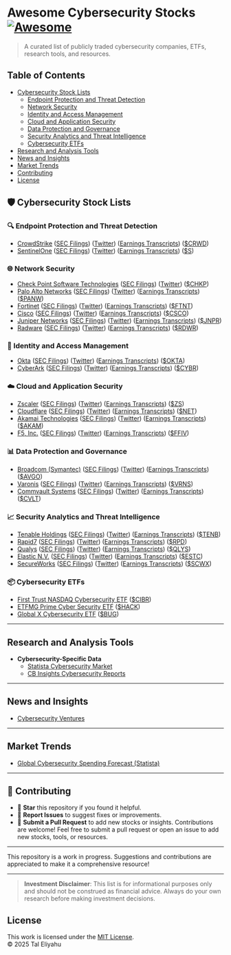 # Awesome Cybersecurity Stocks [![Awesome](https://awesome.re/badge.svg)](https://awesome.re)

> A curated list of publicly traded cybersecurity companies, ETFs, research tools, and resources.
> 
## Table of Contents
- [Cybersecurity Stock Lists](#cybersecurity-stock-lists)
  - [Endpoint Protection and Threat Detection](#endpoint-protection-and-threat-detection)
  - [Network Security](#network-security)
  - [Identity and Access Management](#identity-and-access-management)
  - [Cloud and Application Security](#cloud-and-application-security)
  - [Data Protection and Governance](#data-protection-and-governance)
  - [Security Analytics and Threat Intelligence](#security-analytics-and-threat-intelligence)
  - [Cybersecurity ETFs](#cybersecurity-etfs)
- [Research and Analysis Tools](#research-and-analysis-tools)
- [News and Insights](#news-and-insights)
- [Market Trends](#market-trends)
- [Contributing](#-contributing)
- [License](#license)

## **🛡️ Cybersecurity Stock Lists**

### **🔍 Endpoint Protection and Threat Detection**
- [CrowdStrike](https://ir.crowdstrike.com/) ([SEC Filings](https://www.sec.gov/edgar/browse/?CIK=0001535527)) ([Twitter](https://twitter.com/CrowdStrike)) ([Earnings Transcripts](https://seekingalpha.com/symbol/CRWD/earnings/transcripts)) ([$CRWD](https://finance.yahoo.com/quote/CRWD))
- [SentinelOne](https://investors.sentinelone.com/) ([SEC Filings](https://www.sec.gov/edgar/browse/?CIK=0001768123)) ([Twitter](https://twitter.com/SentinelOne)) ([Earnings Transcripts](https://seekingalpha.com/symbol/S/earnings/transcripts)) ([$S](https://finance.yahoo.com/quote/S))

### **🌐 Network Security**
- [Check Point Software Technologies](https://www.checkpoint.com/about-us/investor-relations/) ([SEC Filings](https://www.sec.gov/edgar/browse/?CIK=0001015922)) ([Twitter](https://twitter.com/CheckPointSW)) ([$CHKP](https://finance.yahoo.com/quote/CHKP))
- [Palo Alto Networks](https://investors.paloaltonetworks.com/) ([SEC Filings](https://www.sec.gov/edgar/browse/?CIK=0001327567)) ([Twitter](https://twitter.com/PaloAltoNtwks)) ([Earnings Transcripts](https://seekingalpha.com/symbol/PANW/earnings/transcripts)) ([$PANW](https://finance.yahoo.com/quote/PANW))
- [Fortinet](https://investor.fortinet.com/) ([SEC Filings](https://www.sec.gov/edgar/browse/?CIK=0001262039)) ([Twitter](https://twitter.com/Fortinet)) ([Earnings Transcripts](https://seekingalpha.com/symbol/FTNT/earnings/transcripts)) ([$FTNT](https://finance.yahoo.com/quote/FTNT))
- [Cisco](https://investor.cisco.com/) ([SEC Filings](https://www.sec.gov/edgar/browse/?CIK=0000858877)) ([Twitter](https://twitter.com/Cisco)) ([Earnings Transcripts](https://seekingalpha.com/symbol/CSCO/earnings/transcripts)) ([$CSCO](https://finance.yahoo.com/quote/CSCO))
- [Juniper Networks](https://investor.juniper.net/) ([SEC Filings](https://www.sec.gov/edgar/browse/?CIK=0001043604)) ([Twitter](https://twitter.com/JuniperNetworks)) ([Earnings Transcripts](https://seekingalpha.com/symbol/JNPR/earnings/transcripts)) ([$JNPR](https://finance.yahoo.com/quote/JNPR))
- [Radware](https://www.radware.com/investor-relations/) ([SEC Filings](https://www.sec.gov/edgar/browse/?CIK=0001109345)) ([Twitter](https://twitter.com/radware)) ([Earnings Transcripts](https://seekingalpha.com/symbol/RDWR/earnings/transcripts)) ([$RDWR](https://finance.yahoo.com/quote/RDWR))

### **🔑 Identity and Access Management**
- [Okta](https://investor.okta.com/) ([SEC Filings](https://www.sec.gov/edgar/browse/?CIK=0001660134)) ([Twitter](https://twitter.com/Okta)) ([Earnings Transcripts](https://seekingalpha.com/symbol/OKTA/earnings/transcripts)) ([$OKTA](https://finance.yahoo.com/quote/OKTA))
- [CyberArk](https://www.cyberark.com/investors/) ([SEC Filings](https://www.sec.gov/edgar/browse/?CIK=0001509821)) ([Twitter](https://twitter.com/CyberArk)) ([Earnings Transcripts](https://seekingalpha.com/symbol/CYBR/earnings/transcripts)) ([$CYBR](https://finance.yahoo.com/quote/CYBR))

### **☁️ Cloud and Application Security**
- [Zscaler](https://ir.zscaler.com/) ([SEC Filings](https://www.sec.gov/edgar/browse/?CIK=0001713683)) ([Twitter](https://twitter.com/Zscaler)) ([Earnings Transcripts](https://seekingalpha.com/symbol/ZS/earnings/transcripts)) ([$ZS](https://finance.yahoo.com/quote/ZS))
- [Cloudflare](https://investors.cloudflare.com/) ([SEC Filings](https://www.sec.gov/edgar/browse/?CIK=0001477333)) ([Twitter](https://twitter.com/Cloudflare)) ([Earnings Transcripts](https://seekingalpha.com/symbol/NET/earnings/transcripts)) ([$NET](https://finance.yahoo.com/quote/NET))
- [Akamai Technologies](https://www.akamai.com/company/investor-relations) ([SEC Filings](https://www.sec.gov/edgar/browse/?CIK=0001086222)) ([Twitter](https://twitter.com/Akamai)) ([Earnings Transcripts](https://seekingalpha.com/symbol/AKAM/earnings/transcripts)) ([$AKAM](https://finance.yahoo.com/quote/AKAM))
- [F5, Inc.](https://investors.f5.com/) ([SEC Filings](https://www.sec.gov/edgar/browse/?CIK=0001048695)) ([Twitter](https://twitter.com/F5)) ([Earnings Transcripts](https://seekingalpha.com/symbol/FFIV/earnings/transcripts)) ([$FFIV](https://finance.yahoo.com/quote/FFIV))

### **📊 Data Protection and Governance**
- [Broadcom (Symantec)](https://investors.broadcom.com/) ([SEC Filings](https://www.sec.gov/edgar/browse/?CIK=0001730168)) ([Twitter](https://twitter.com/Broadcom)) ([Earnings Transcripts](https://seekingalpha.com/symbol/AVGO/earnings/transcripts)) ([$AVGO](https://finance.yahoo.com/quote/AVGO))
- [Varonis](https://ir.varonis.com/) ([SEC Filings](https://www.sec.gov/edgar/browse/?CIK=0001342478)) ([Twitter](https://twitter.com/Varonis)) ([Earnings Transcripts](https://seekingalpha.com/symbol/VRNS/earnings/transcripts)) ([$VRNS](https://finance.yahoo.com/quote/VRNS))
- [Commvault Systems](https://ir.commvault.com/) ([SEC Filings](https://www.sec.gov/edgar/browse/?CIK=0001169561)) ([Twitter](https://twitter.com/Commvault)) ([Earnings Transcripts](https://seekingalpha.com/symbol/CVLT/earnings/transcripts)) ([$CVLT](https://finance.yahoo.com/quote/CVLT))

### **📈 Security Analytics and Threat Intelligence**
- [Tenable Holdings](https://investors.tenable.com/) ([SEC Filings](https://www.sec.gov/edgar/browse/?CIK=0001660280)) ([Twitter](https://twitter.com/TenableSecurity)) ([Earnings Transcripts](https://seekingalpha.com/symbol/TENB/earnings/transcripts)) ([$TENB](https://finance.yahoo.com/quote/TENB))
- [Rapid7](https://investors.rapid7.com/) ([SEC Filings](https://www.sec.gov/edgar/browse/?CIK=0001560327)) ([Twitter](https://twitter.com/Rapid7)) ([Earnings Transcripts](https://seekingalpha.com/symbol/RPD/earnings/transcripts)) ([$RPD](https://finance.yahoo.com/quote/RPD))
- [Qualys](https://investor.qualys.com/) ([SEC Filings](https://www.sec.gov/edgar/browse/?CIK=0001107843)) ([Twitter](https://twitter.com/Qualys)) ([Earnings Transcripts](https://seekingalpha.com/symbol/QLYS/earnings/transcripts)) ([$QLYS](https://finance.yahoo.com/quote/QLYS))
- [Elastic N.V.](https://elastic.co/investor-relations/) ([SEC Filings](https://www.sec.gov/edgar/browse/?CIK=0001707753)) ([Twitter](https://twitter.com/elastic)) ([Earnings Transcripts](https://seekingalpha.com/symbol/ESTC/earnings/transcripts)) ([$ESTC](https://finance.yahoo.com/quote/ESTC))
- [SecureWorks](https://investors.secureworks.com/) ([SEC Filings](https://www.sec.gov/edgar/browse/?CIK=0001468666)) ([Twitter](https://twitter.com/SecureWorks)) ([Earnings Transcripts](https://seekingalpha.com/symbol/SCWX/earnings/transcripts)) ([$SCWX](https://finance.yahoo.com/quote/SCWX))

### **📦 Cybersecurity ETFs**
- [First Trust NASDAQ Cybersecurity ETF](https://www.ftportfolios.com/retail/etf/etfsummary.aspx?Ticker=CIBR)  ([$CIBR](https://finance.yahoo.com/quote/CIBR))
- [ETFMG Prime Cyber Security ETF](https://etfmg.com/funds/hack/)  ([$HACK](https://finance.yahoo.com/quote/HACK))
- [Global X Cybersecurity ETF](https://www.globalxetfs.com/funds/bug/)  ([$BUG](https://finance.yahoo.com/quote/BUG))

---

## **Research and Analysis Tools**
- **Cybersecurity-Specific Data**
  - [Statista Cybersecurity Market](https://www.statista.com/outlook/tmo/cybersecurity/worldwide)
  - [CB Insights Cybersecurity Reports](https://www.cbinsights.com/research/cybersecurity/)

---

## **News and Insights**
- [Cybersecurity Ventures](https://cybersecurityventures.com/)
---

## **Market Trends**
- [Global Cybersecurity Spending Forecast (Statista)](https://www.statista.com/statistics/991304/worldwide-cybersecurity-spending/)
  
---

## **🤝 Contributing**

- 🌟 **Star** this repository if you found it helpful.
- 🐛 **Report Issues** to suggest fixes or improvements.
- 🚀 **Submit a Pull Request** to add new stocks or insights.
Contributions are welcome! Feel free to submit a pull request or open an issue to add new stocks, tools, or resources.

---

This repository is a work in progress. Suggestions and contributions are appreciated to make it a comprehensive resource!


---

> **Investment Disclaimer**: This list is for informational purposes only and should not be construed as financial advice. Always do your own research before making investment decisions.
## License

This work is licensed under the [MIT License](https://choosealicense.com/licenses/mit/).  
© 2025 Tal Eliyahu
